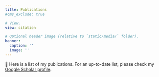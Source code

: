 ```yaml
---
title: Publications
#cms_exclude: true

# View.
view: citation

# Optional header image (relative to `static/media/` folder).
banner:
  caption: ''
  image: ''
---
```


:turtle:
Here is a list of my publications. For an up-to-date list, please check my
[Google Scholar profile](https://scholar.google.com/citations?user=6tQd-PIAAAAJ&hl=it&oi=ao).


